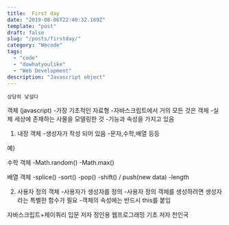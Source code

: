 ```yaml
---
title:  First day
date: "2019-08-06T22:40:32.169Z"
template: "post"
draft: false
slug: "/posts/firstday/"
category: "Wecode"
tags:
  - "code"
  - "dowhatyoulike"
  - "Web Development"
description: "Javascript object"
---
```



    상당히 낯설다

객체 (javascript)
-가장 기초적인 자료형
-자바스크립트에서 거의 모든 것은 객체
-실제 세상에 존재하는 사물을 모델링한 것
-기능과 속성을 가지고 있음

1) 내장 객체
-생성자가 작성 되어 있음
-문자,수학,배열 등등

예)

수학 객체
-Math.random()
-Math.max()

배열 객체
-splice()
-sort()
-pop()
-shift() / push(new data)
-length

2) 사용자 정의 객체
-사용자가 생성자를 정의
-사용자 정의 객체를 생성하려면 생성자라는 특별한 함수가 필요
-객체의 속성에는 반드시 this를 붙임

자바스크립트+제이쿼리 입문 저자 정인용
웹프로그래밍 기초 저자 천인국

   
